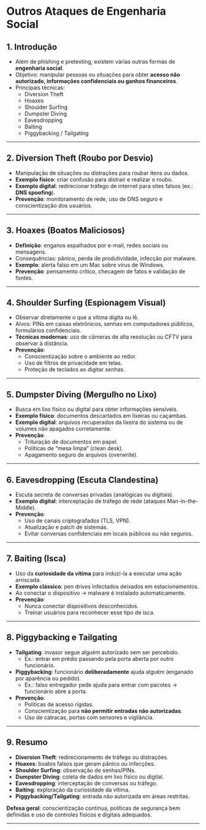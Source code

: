 # Outros Ataques de Engenharia Social

## 1. Introdução
- Além de phishing e pretexting, existem várias outras formas de **engenharia social**.  
- Objetivo: manipular pessoas ou situações para obter **acesso não autorizado, informações confidenciais ou ganhos financeiros**.  
- Principais técnicas:  
    - Diversion Theft  
    - Hoaxes  
    - Shoulder Surfing  
    - Dumpster Diving  
    - Eavesdropping  
    - Baiting  
    - Piggybacking / Tailgating  

---

## 2. Diversion Theft (Roubo por Desvio)
- Manipulação de situações ou distrações para roubar itens ou dados.  
- **Exemplo físico**: criar confusão para distrair e realizar o roubo.  
- **Exemplo digital**: redirecionar tráfego de internet para sites falsos (ex.: **DNS spoofing**).  
- **Prevenção**: monitoramento de rede, uso de DNS seguro e conscientização dos usuários.  

---

## 3. Hoaxes (Boatos Maliciosos)
- **Definição**: enganos espalhados por e-mail, redes sociais ou mensagens.  
- Consequências: pânico, perda de produtividade, infecção por malware.  
- **Exemplo**: alerta falso em um Mac sobre vírus de Windows.  
- **Prevenção**: pensamento crítico, checagem de fatos e validação de fontes.  

---

## 4. Shoulder Surfing (Espionagem Visual)
- Observar diretamente o que a vítima digita ou lê.  
- Alvos: PINs em caixas eletrônicos, senhas em computadores públicos, formulários confidenciais.  
- **Técnicas modernas**: uso de câmeras de alta resolução ou CFTV para observar à distância.  
- **Prevenção**:  
  - Conscientização sobre o ambiente ao redor.  
  - Uso de filtros de privacidade em telas.  
  - Proteção de teclados ao digitar senhas.  

---

## 5. Dumpster Diving (Mergulho no Lixo)
- Busca em lixo físico ou digital para obter informações sensíveis.  
- **Exemplo físico**: documentos descartados em lixeiras ou caçambas.  
- **Exemplo digital**: arquivos recuperados da lixeira do sistema ou de volumes não apagados corretamente.  
- **Prevenção**:  
  - Trituração de documentos em papel.  
  - Políticas de “mesa limpa” (clean desk).  
  - Apagamento seguro de arquivos (overwrite).  

---

## 6. Eavesdropping (Escuta Clandestina)
- Escuta secreta de conversas privadas (analógicas ou digitais).  
- **Exemplo digital**: interceptação de tráfego de rede (ataques Man-in-the-Middle).  
- **Prevenção**:  
  - Uso de canais criptografados (TLS, VPN).  
  - Atualização e patch de sistemas.  
  - Evitar conversas confidenciais em locais públicos ou não seguros.  

---

## 7. Baiting (Isca)
- Uso da **curiosidade da vítima** para induzi-la a executar uma ação arriscada.  
- **Exemplo clássico**: pen drives infectados deixados em estacionamentos.  
- Ao conectar o dispositivo → malware é instalado automaticamente.  
- **Prevenção**:  
  - Nunca conectar dispositivos desconhecidos.  
  - Treinar usuários para reconhecer esse tipo de isca.  

---

## 8. Piggybacking e Tailgating
- **Tailgating**: invasor segue alguém autorizado sem ser percebido.  
  - Ex.: entrar em prédio passando pela porta aberta por outro funcionário.  
- **Piggybacking**: funcionário **deliberadamente** ajuda alguém (enganado por aparência ou pedido).  
  - Ex.: falso entregador pede ajuda para entrar com pacotes → funcionário abre a porta.  
- **Prevenção**:  
  - Políticas de acesso rígidas.  
  - Conscientização para **não permitir entradas não autorizadas**.  
  - Uso de catracas, portas com sensores e vigilância.  

---

## 9. Resumo
- **Diversion Theft**: redirecionamento de tráfego ou distrações.  
- **Hoaxes**: boatos falsos que geram pânico ou infecções.  
- **Shoulder Surfing**: observação de senhas/PINs.  
- **Dumpster Diving**: coleta de dados em lixo físico ou digital.  
- **Eavesdropping**: interceptação de conversas ou tráfego.  
- **Baiting**: exploração da curiosidade da vítima.  
- **Piggybacking/Tailgating**: entrada não autorizada em áreas restritas.  

**Defesa geral**: conscientização contínua, políticas de segurança bem definidas e uso de controles físicos e digitais adequados.  

---
